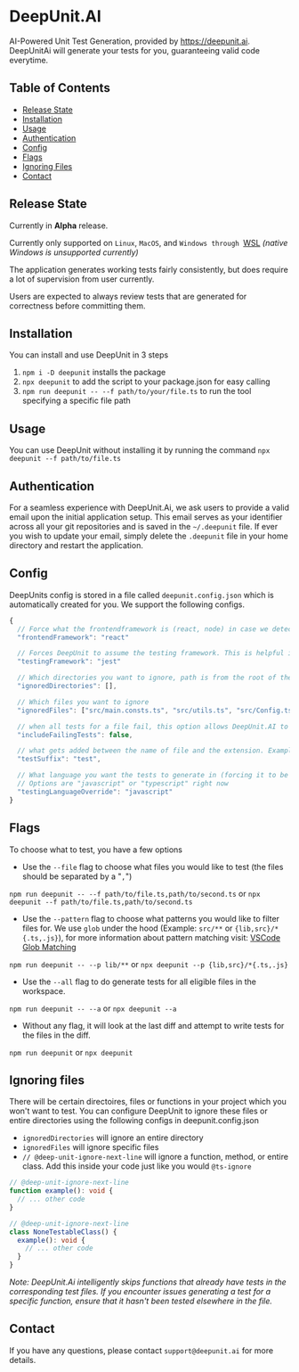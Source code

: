 # DeepUnit.AI

AI-Powered Unit Test Generation, provided by https://deepunit.ai. DeepUnitAi will generate your tests for you, guaranteeing valid code everytime.

## Table of Contents

- [Release State](#release-state)
- [Installation](#installation)
- [Usage](#usage)
- [Authentication](#authentication)
- [Config](#config)
- [Flags](#flags)
- [Ignoring Files](#ignoring-files)
- [Contact](#contact)

## Release State

Currently in **Alpha** release.

Currently only supported on `Linux`, `MacOS`, and `Windows through `[WSL](https://learn.microsoft.com/en-us/windows/wsl/install) _(native Windows is unsupported currently)_

The application generates working tests fairly consistently, but does require a lot of supervision from user currently.

Users are expected to always review tests that are generated for correctness before committing them.

## Installation

You can install and use DeepUnit in 3 steps

1. `npm i -D deepunit` installs the package
2. `npx deepunit` to add the script to your package.json for easy calling
3. `npm run deepunit -- --f path/to/your/file.ts` to run the tool specifying a specific file path

## Usage

You can use DeepUnit without installing it by running the command
`npx deepunit --f path/to/file.ts`

## Authentication

For a seamless experience with DeepUnit.Ai, we ask users to provide a valid email upon the initial application setup. This email serves as your identifier across all your git repositories and is saved in the `~/.deepunit` file. If ever you wish to update your email, simply delete the `.deepunit` file in your home directory and restart the application.

## Config

DeepUnits config is stored in a file called `deepunit.config.json` which is automatically created for you. We support the following configs.

```javascript
{
  // Force what the frontendframework is (react, node) in case we detect it wrong
  "frontendFramework": "react"

  // Forces DeepUnit to assume the testing framework. This is helpful if we are unable to detect your framework or you use a Jest compatible framework like Vitest
  "testingFramework": "jest"

  // Which directories you want to ignore, path is from the root of the project. In case of a monorepo it is the root of the package.json deepunit is installed in.
  "ignoredDirectories": [],

  // Which files you want to ignore
  "ignoredFiles": ["src/main.consts.ts", "src/utils.ts", "src/Config.ts"],

  // when all tests for a file fail, this option allows DeepUnit.AI to save the failing tests to a file so that you fix them manually
  "includeFailingTests": false,

  // what gets added between the name of file and the extension. Example if set to 'spec': Utils.ts -> Utils.spec.ts (default set to test)
  "testSuffix": "test",

  // What language you want the tests to generate in (forcing it to be a specific language)
  // Options are "javascript" or "typescript" right now
  "testingLanguageOverride": "javascript"
}
```

## Flags

To choose what to test, you have a few options

- Use the `--file` flag to choose what files you would like to test (the files should be separated by a "`,`")

`npm run deepunit -- --f path/to/file.ts,path/to/second.ts` or `npx deepunit --f path/to/file.ts,path/to/second.ts`

- Use the `--pattern` flag to choose what patterns you would like to filter files for. We use `glob` under the hood (Example: `src/**` or `{lib,src}/*{.ts,.js}`), for more information about pattern matching visit: [VSCode Glob Matching](https://code.visualstudio.com/docs/editor/glob-patterns)

`npm run deepunit -- --p lib/**` or `npx deepunit --p {lib,src}/*{.ts,.js}`

- Use the `--all` flag to do generate tests for all eligible files in the workspace.

`npm run deepunit -- --a` or `npx deepunit --a`

- Without any flag, it will look at the last diff and attempt to write tests for the files in the diff.

`npm run deepunit` or `npx deepunit`

## Ignoring files

There will be certain directoires, files or functions in your project which you won't want to test. You can configure DeepUnit to ignore these files or entire directories using the following configs in deepunit.config.json

- `ignoredDirectories` will ignore an entire directory
- `ignoredFiles` will ignore specific files
- `// @deep-unit-ignore-next-line` will ignore a function, method, or entire class. Add this inside your code just like you would `@ts-ignore`

```typescript
// @deep-unit-ignore-next-line
function example(): void {
  // ... other code
}
```

```typescript
// @deep-unit-ignore-next-line
class NoneTestableClass() {
  example(): void {
    // ... other code
  }
}
```

_Note:
DeepUnit.Ai intelligently skips functions that already have tests in the corresponding test files. If you encounter issues generating a test for a specific function, ensure that it hasn't been tested elsewhere in the file._

## Contact

If you have any questions, please contact `support@deepunit.ai` for more details.
